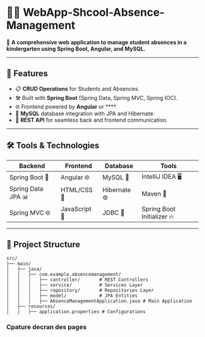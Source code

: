 # 📝✨ WebApp-Shcool-Absence-Management


🌟 **A comprehensive web application to manage student absences in a kindergarten using Spring Boot, Angular, and MySQL.**  

---

## 🚀 Features  
- 📋 **CRUD Operations** for Students and Absences.   
- 🛠️ Built with **Spring Boot** (Spring Data, Spring MVC, Spring IOC).  
- 🌐 Frontend powered by **Angular** or ****.   
- 💾 **MySQL** database integration with JPA and Hibernate.   
- 📡 **REST API** for seamless back and frontend communication.  

---

## 🛠️ Tools & Technologies  
| Backend               | Frontend         | Database      | Tools                     |
|-----------------------|------------------|---------------|---------------------------|
| Spring Boot 🚀        | Angular 🌐 | MySQL 💾      | IntelliJ IDEA 🖥️         |
| Spring Data JPA 📊    | HTML/CSS 🎨      | Hibernate ⚙️ | Maven 🧰                  |
| Spring MVC 🌐         | JavaScript 🚀    | JDBC 🔗       | Spring Boot Initializer 🔥 |

---

## 📂 Project Structure  

```plaintext
src/
├── main/
│   ├── java/
│   │   ├── com.example.absencemanagement/
│   │   │   ├── controller/       # REST Controllers
│   │   │   ├── service/          # Services Layer
│   │   │   ├── repository/       # Repositories Layer
│   │   │   ├── model/            # JPA Entities
│   │   │   ├── AbsenceManagementApplication.java # Main Application
│   ├── resources/
│   │   ├── application.properties # Configurations

```

### **Cpature decran des pages** ###


